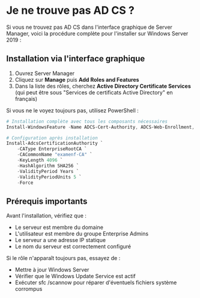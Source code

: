 # Je ne trouve pas AD CS ?

Si vous ne trouvez pas AD CS dans l'interface graphique de Server Manager, voici la procédure complète pour l'installer sur Windows Server 2019 :

## Installation via l'interface graphique

1. Ouvrez Server Manager
2. Cliquez sur **Manage** puis **Add Roles and Features**
3. Dans la liste des rôles, cherchez **Active Directory Certificate Services** (qui peut être sous "Services de certificats Active Directory" en français)

Si vous ne le voyez toujours pas, utilisez PowerShell :

```powershell
# Installation complète avec tous les composants nécessaires
Install-WindowsFeature -Name ADCS-Cert-Authority, ADCS-Web-Enrollment, ADCS-Enroll-Web-Svc -IncludeManagementTools

# Configuration après installation
Install-AdcsCertificationAuthority `
    -CAType EnterpriseRootCA `
    -CACommonName "examenf-CA" `
    -KeyLength 4096 `
    -HashAlgorithm SHA256 `
    -ValidityPeriod Years `
    -ValidityPeriodUnits 5 `
    -Force
```

## Prérequis importants

Avant l'installation, vérifiez que :
- Le serveur est membre du domaine
- L'utilisateur est membre du groupe Enterprise Admins
- Le serveur a une adresse IP statique
- Le nom du serveur est correctement configuré

Si le rôle n'apparaît toujours pas, essayez de :
- Mettre à jour Windows Server
- Vérifier que le Windows Update Service est actif
- Exécuter sfc /scannow pour réparer d'éventuels fichiers système corrompus

